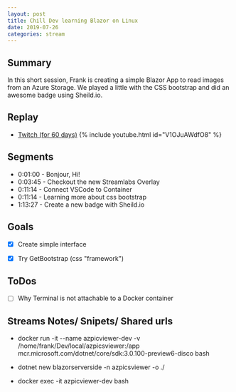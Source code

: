 ```yaml
---
layout: post
title: Chill Dev learning Blazor on Linux
date: 2019-07-26
categories: stream
---
```


## Summary

In this short session, Frank is creating a simple Blazor App to read images from an Azure Storage. We played a little with the CSS bootstrap and did an awesome badge using Sheild.io.

## Replay


- [Twitch (for 60 days)](https://www.twitch.tv/videos/458246761)
{% include youtube.html id="V1OJuAWdfO8" %}
<br/><!--more-->


Segments
--------

- 0:01:00 - Bonjour, Hi!
- 0:03:45 - Checkout the new Streamlabs Overlay
- 0:11:14 - Connect VSCode to Container
- 0:11:14 - Learning more about css bootstrap 
- 1:13:27 - Create a new badge with Sheild.io 

Goals
-----

- [X] Create simple interface
- [X] Try GetBootstrap (css "framework")


ToDos
-----
- [ ] Why Terminal is not attachable to a Docker container



Streams Notes/ Snipets/ Shared urls
-----------------------------------

- docker run -it --name azpicviewer-dev -v /home/frank/Dev/local/azpicsviewer:/app mcr.microsoft.com/dotnet/core/sdk:3.0.100-preview6-disco bash

- dotnet new blazorserverside -n azpicsviewer -o ./

- docker exec -it azpicviewer-dev bash



